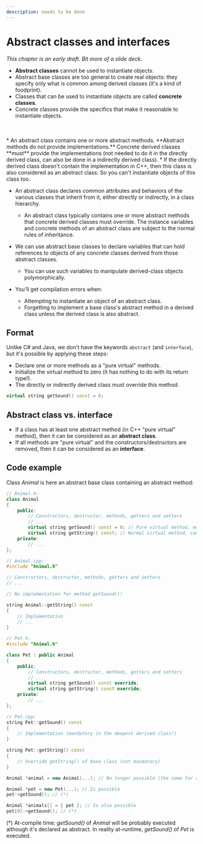```yaml
---
description: needs to be done
---
```


# Abstract classes and interfaces

*This chapter is an early draft. Bit more of a slide deck*.

* **Abstract classes** cannot be used to instantiate objects.
* Abstract base classes are too general to create real objects: they specify only what is common among derived classes (it's a kind of foodprint).
* Classes that can be used to instantiate objects are called **concrete classes**.
* Concrete classes provide the specifics that make it reasonable to instantiate objects.
<br>
<br>
* An abstract class contains one or more abstract methods. **Abstract methods do not provide implementations.** 
Concrete derived classes **must** provide the implementations (not needed to do it in the directly derived class, can also be done in a indirectly derived class).
    * If the directly derived class doesn't contain the implementation in C++, then this class is also considered as an abstract class. So you can't instantiate objects of this class too.

* An abstract class declares common attributes and behaviors of the various classes that inherit from it, either directly or indirectly, in a class hierarchy.
    * An abstract class typically contains one or more abstract methods that concrete derived classes must override. The instance variables and concrete methods of an abstract class are subject to the normal rules of inheritance.

* We can use abstract base classes to declare variables that can hold references to objects of any concrete classes derived from those abstract classes.
    * You can use such variables to manipulate derived-class objects polymorphically.

* You'll get compilation errors when:
    * Attempting to instantiate an object of an abstract class.
    * Forgetting to implement a base class's abstract method in a derived class unless the derived class is also abstract.

## Format

Unlike C# and Java, we don't have the keywords `abstract` (and `interface`), but it's possible by applying these steps:
* Declare one or more methods as a "pure virtual" methods.
* Initialize the virtual method to zero (it has nothing to do with its return type!).
* The directly or indirectly derived class must override this method.

```cpp
virtual string getSound() const = 0;
```

## Abstract class vs. interface

* If a class has at least one abstract method (in C++ "pure virtual" method), then it can be considered as an **abstract class**. 
* If all methods are "pure virtual" and the constructors/destructors are removed, then it can be considered as an **interface**.

## Code example

Class *Animal* is here an abstract base class containing an abstract method:

```cpp
// Animal.h:
class Animal
{
    public:
        // Constructors, destructor, methods, getters and setters
        // ...
        virtual string getSound() const = 0; // Pure virtual method, must be overridden!
        virtual string getString() const; // Normal virtual method, can be overridden!
    private:
        // ...
};
```

```cpp
// Animal.cpp:
#include "Animal.h"

// Constructors, destructor, methods, getters and setters
// ...

// No implementation for method getSound()!

string Animal::getString() const
{
    // Implementation
    // ...
}
```

```cpp
// Pet.h:
#include "Animal.h"

class Pet : public Animal
{
    public:
        // Constructors, destructor, methods, getters and setters
        // ...
        virtual string getSound() const override;
        virtual string getString() const override;  
    private:
        // ...
};
```

```cpp
// Pet.cpp:
string Pet::getSound() const
{
    // Implementation (mandatory in the deepest derived class!)
}

string Pet::getString() const
{
    // Override getString() of base class (not mandatory)
}
```

```cpp
Animal *animal = new Animal(...); // No longer possible (the same for a stack object), class contains at least 1 abstract method!

Animal *pet = new Pet(...); // Is possible
pet->getSound(); // (*)

Animal *animals[] = { pet }; // Is also possible
pet[0]->getSound(); // (*)
```

(*) At-compile time: *getSound()* of *Animal* will be probably executed although it's declared as abstract. In reality at-runtime, *getSound()* of *Pet* is executed.